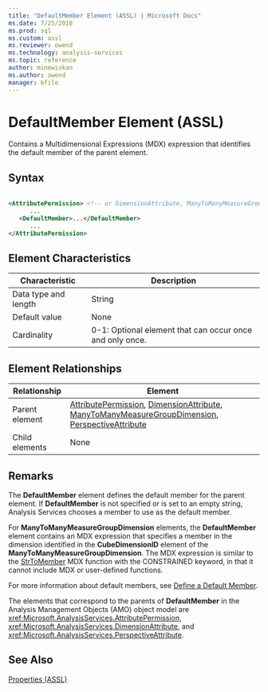 ```yaml
---
title: "DefaultMember Element (ASSL) | Microsoft Docs"
ms.date: 7/25/2018
ms.prod: sql
ms.custom: assl
ms.reviewer: owend
ms.technology: analysis-services
ms.topic: reference
author: minewiskan
ms.author: owend
manager: kfile
---
```

# DefaultMember Element (ASSL)

  Contains a Multidimensional Expressions (MDX) expression that identifies the default member of the parent element.  
  
## Syntax  
  
```xml  
  
<AttributePermission> <!-- or DimensionAttribute, ManyToManyMeasureGroupDimension, PerspectiveAttribute -->  
      ...  
   <DefaultMember>...</DefaultMember>  
      ...  
</AttributePermission>  
```  
  
## Element Characteristics  
  
|Characteristic|Description|  
|--------------------|-----------------|  
|Data type and length|String|  
|Default value|None|  
|Cardinality|0-1: Optional element that can occur once and only once.|  
  
## Element Relationships  
  
|Relationship|Element|  
|------------------|-------------|  
|Parent element|[AttributePermission](../objects/attributepermission-element-assl.md), [DimensionAttribute](../data-type/dimensionattribute-data-type-assl.md), [ManyToManyMeasureGroupDimension](../data-type/manytomanymeasuregroupdimension-data-type-assl.md), [PerspectiveAttribute](../data-type/perspectiveattribute-data-type-assl.md)|  
|Child elements|None|  
  
## Remarks  
 The **DefaultMember** element defines the default member for the parent element. If **DefaultMember** is not specified or is set to an empty string, Analysis Services chooses a member to use as the default member.  
  
 For **ManyToManyMeasureGroupDimension** elements, the **DefaultMember** element contains an MDX expression that specifies a member in the dimension identified in the **CubeDimensionID** element of the **ManyToManyMeasureGroupDimension**. The MDX expression is similar to the [StrToMember](../../../mdx/strtomember-mdx.md) MDX function with the CONSTRAINED keyword, in that it cannot include MDX or user-defined functions.  
  
 For more information about default members, see [Define a Default Member](../../../analysis-services/multidimensional-models/attribute-properties-define-a-default-member.md).  
  
 The elements that correspond to the parents of **DefaultMember** in the Analysis Management Objects (AMO) object model are <xref:Microsoft.AnalysisServices.AttributePermission>, <xref:Microsoft.AnalysisServices.DimensionAttribute>, and <xref:Microsoft.AnalysisServices.PerspectiveAttribute>.  
  
## See Also  
 [Properties &#40;ASSL&#41;](properties-assl.md)  
  
  
